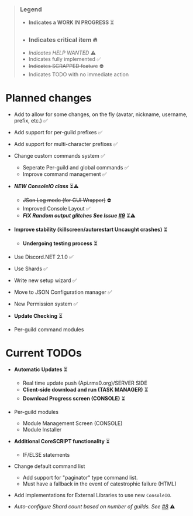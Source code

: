 >### Legend
>* **Indicates a WORK IN PROGRESS** ⏳
>* ### Indicates critical item 🔥
>* *Indicates HELP WANTED* ⚠
>* Indicates fully implemented ✅
>* ~~Indicates SCRAPPED feature~~ ⛔
>* Indicates TODO with no immediate action

# Planned changes
* Add to allow for some changes, on the fly (avatar, nickname, username, prefix, etc.) ✅
* Add support for per-guild prefixes ✅
* Add support for multi-character prefixes ✅
* Change custom commands system ✅ 
  * Seperate Per-guild and global commands ✅
  * Improve command management ✅
* ***NEW ConsoleIO class*** ⏳⚠
   * ~~JSon Log mode (for GUI Wrapper)~~ ⛔
   * Improved Console Layout ✅
   * ***FIX Random output glitches See Issue [#9](https://github.com/rmsoftware-development/RMSoftware.ModularBot/issues/9)*** ⏳⚠
   
* **Improve stability (killscreen/autorestart Uncaught crashes)** ⏳
   * **Undergoing testing process** ⏳
* Use Discord.NET 2.1.0 ✅
* Use Shards ✅
* Write new setup wizard ✅
* Move to JSON Configuration manager ✅
* New Permission system ✅
* **Update Checking** ⏳
* Per-guild command modules

# Current TODOs
* **Automatic Updates** ⏳
   * Real time update push (Api.rms0.org)/SERVER SIDE
   * **Client-side download and run (TASK MANAGER)** ⏳
   * **Download Progress screen (CONSOLE)** ⏳
   
* Per-guild modules
   * Module Management Screen (CONSOLE)
   * Module Installer
   
* **Additional CoreSCRIPT functionality** ⏳
   * IF/ELSE statements
   
* Change default command list
   * Add support for "paginator" type command list.
   * Must have a fallback in the event of catestrophic failure (HTML)
   
* Add implementations for External Libraries to use new `ConsoleIO`.   
* *Auto-configure Shard count based on number of guilds. See [#8](https://github.com/rmsoftware-development/RMSoftware.ModularBot/issues/8)* ⚠
